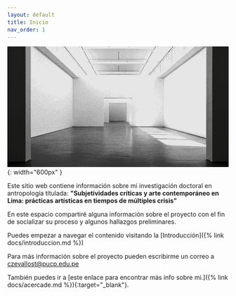 ```yaml
---
layout: default
title: Inicio
nav_order: 1
---
```


![Galería](/assets/images/galeria.png){: width="600px" }

Este sitio web contiene información sobre mi investigación doctoral en antropología títulada: **"Subjetividades críticas y arte contemporáneo en Lima: prácticas artísticas en tiempos de múltiples crisis"** 

En este espacio compartiré alguna información sobre el proyecto con el fin de socializar su proceso y algunos hallazgos preliminares. 

Puedes empezar a navegar el contenido visitando la [Introducción]({% link docs/introduccion.md %})

Para más información sobre el proyecto pueden escribirme un correo a czevallost@pucp.edu.pe

También puedes ir a [este enlace para encontrar más info sobre mi.]({% link docs/acercade.md %}){:target="_blank"}.
